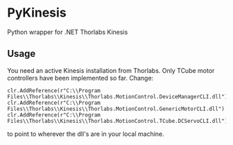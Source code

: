 # PyKinesis
Python wrapper for .NET Thorlabs Kinesis

## Usage
You need an active Kinesis installation from Thorlabs. Only TCube motor controllers have been implemented so far. Change:

```
clr.AddReference(r"C:\\Program Files\\Thorlabs\\Kinesis\\Thorlabs.MotionControl.DeviceManagerCLI.dll")
clr.AddReference(r"C:\\Program Files\\Thorlabs\\Kinesis\\Thorlabs.MotionControl.GenericMotorCLI.dll")
clr.AddReference(r"C:\\Program Files\\Thorlabs\\Kinesis\\Thorlabs.MotionControl.TCube.DCServoCLI.dll")
```

to point to wherever the dll's are in your local machine.